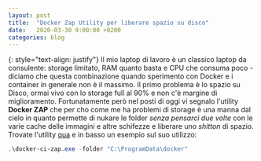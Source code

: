 ```yaml
---
layout: post
title:  "Docker Zap Utility per liberare spazio su disco"
date:   2020-03-30 9:00:00 +0200
categories: blog
---
```

{: style="text-align: justify"}
Il mio laptop di lavoro è un classico laptop da consulente: storage limitato, RAM quanto basta e CPU che consuma poco - diciamo che questa combinazione quando sperimento con Docker e i container in generale non è il massimo. Il primo problema è lo spazio su Disco, ormai vivo con lo storage full al 90% e non c'è margine di miglioramento. Fortunatamente però nel posti di oggi vi segnalo l'utility **Docker ZAP** che per cho come me ha problemi di storage è una manna dal cielo in quanto permette di nukare le folder *senza pensarci due volte* con le varie cache delle immagini e altre schifezze e liberare uno *shitton* di spazio. Trovate l'utility [qua](https://github.com/moby/docker-ci-zap) e in basso un esempio sul suo utilizzo:
```powershell
.\docker-ci-zap.exe -folder "C:\ProgramData\docker"
```
